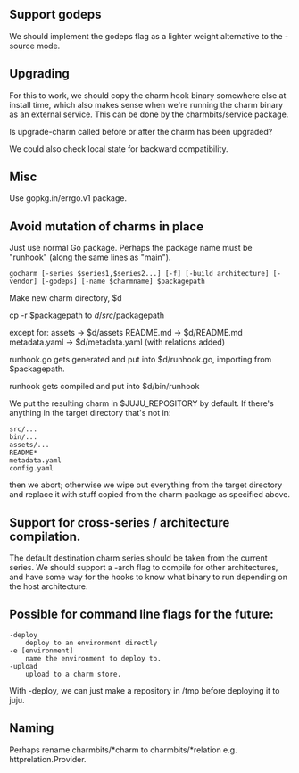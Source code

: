 Support godeps
----------------

We should implement the godeps flag as a lighter weight alternative
to the -source mode.

Upgrading
--------

For this to work, we should copy the charm hook
binary somewhere else at install time,
which also makes sense when we're running
the charm binary as an external service.
This can be done by the charmbits/service package.

Is upgrade-charm called before or after the
charm has been upgraded?

We could also check local state for backward
compatibility.

Misc
----

Use gopkg.in/errgo.v1 package.

Avoid mutation of charms in place
---------------------------

Just use normal Go package. Perhaps the package name must be "runhook"
(along the same lines as "main").

	gocharm [-series $series1,$series2...] [-f] [-build architecture] [-vendor] [-godeps] [-name $charmname] $packagepath 

Make new charm directory, $d

cp -r $packagepath to $d/src/$packagepath

except for:
	assets -> $d/assets
	README.md -> $d/README.md
	metadata.yaml -> $d/metadata.yaml (with relations added)

runhook.go gets generated and put into $d/runhook.go, importing
from $packagepath.

runhook gets compiled and put into $d/bin/runhook

We put the resulting charm in $JUJU_REPOSITORY by default.
If there's anything in the target directory that's not in:

	src/...
	bin/...
	assets/...
	README*
	metadata.yaml
	config.yaml

then we abort; otherwise we wipe out everything from the
target directory and replace it with stuff copied from the charm
package as specified above.

Support for cross-series / architecture compilation.
-----------------------------

The default destination charm series should be taken from the current series.
We should support a -arch flag to compile for other architectures, and
have some way for the hooks to know what binary to run
depending on the host architecture.

Possible for command line flags for the future:
-----------------------------------

	-deploy
		deploy to an environment directly
	-e [environment]
		name the environment to deploy to.
	-upload
		upload to a charm store.

With -deploy, we can just make a repository in /tmp before deploying it to juju.

Naming
------

Perhaps rename charmbits/*charm to charmbits/*relation
e.g. httprelation.Provider.
